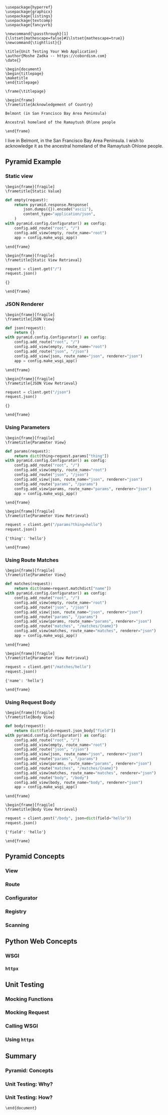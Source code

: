 ```{=latex}
\usepackage{hyperref}
\usepackage{graphicx}
\usepackage{listings}
\usepackage{textcomp}
\usepackage{fancyvrb}

\newcommand{\passthrough}[1]{\lstset{mathescape=false}#1\lstset{mathescape=true}}
\newcommand{\tightlist}{}
```

```{=latex}
\title{Unit Testing Your Web Application}
\author{Moshe Zadka -- https://cobordism.com}
\date{}

\begin{document}
\begin{titlepage}
\maketitle
\end{titlepage}

\frame{\titlepage}
```

```{=latex}
\begin{frame}
\frametitle{Acknowledgement of Country}

Belmont (in San Francisco Bay Area Peninsula)

Ancestral homeland of the Ramaytush Ohlone people

\end{frame}
```

I live in Belmont,
in the San Francisco Bay Area Peninsula.
I wish to acknowledge it as the
ancestral homeland
of the
Ramaytush Ohlone people.

## Pyramid Example

### Static view

```{=latex}
\begin{frame}[fragile]
\frametitle{Static Value}
```


```python
def empty(request):
    return pyramid.response.Response(
        json.dumps({}).encode("ascii"),
        content_type="application/json",
    )
with pyramid.config.Configurator() as config:
    config.add_route("root", "/")
    config.add_view(empty, route_name="root")
    app = config.make_wsgi_app()
```

```{=latex}
\end{frame}
```

```{=latex}
\begin{frame}[fragile]
\frametitle{Static View Retrieval}
```


```python
request = client.get("/")
request.json()
```




    {}



```{=latex}
\end{frame}
```

### JSON Renderer

```{=latex}
\begin{frame}[fragile]
\frametitle{JSON View}
```


```python
def json(request):
    return {}
with pyramid.config.Configurator() as config:
    config.add_route("root", "/")
    config.add_view(empty, route_name="root")
    config.add_route("json", "/json")
    config.add_view(json, route_name="json", renderer="json")
    app = config.make_wsgi_app()
```

```{=latex}
\end{frame}
```

```{=latex}
\begin{frame}[fragile]
\frametitle{JSON View Retrieval}
```


```python
request = client.get("/json")
request.json()
```




    {}



```{=latex}
\end{frame}
```

### Using Parameters

```{=latex}
\begin{frame}[fragile]
\frametitle{Parameter View}
```


```python
def params(request):
    return dict(thing=request.params["thing"])
with pyramid.config.Configurator() as config:
    config.add_route("root", "/")
    config.add_view(empty, route_name="root")
    config.add_route("json", "/json")
    config.add_view(json, route_name="json", renderer="json")
    config.add_route("params", "/params")
    config.add_view(params, route_name="params", renderer="json")
    app = config.make_wsgi_app()
```

```{=latex}
\end{frame}
```

```{=latex}
\begin{frame}[fragile]
\frametitle{Parameter View Retrieval}
```


```python
request = client.get("/params?thing=hello")
request.json()
```




    {'thing': 'hello'}



```{=latex}
\end{frame}
```

### Using Route Matches

```{=latex}
\begin{frame}[fragile]
\frametitle{Parameter View}
```


```python
def matches(request):
    return dict(name=request.matchdict["name"])
with pyramid.config.Configurator() as config:
    config.add_route("root", "/")
    config.add_view(empty, route_name="root")
    config.add_route("json", "/json")
    config.add_view(json, route_name="json", renderer="json")
    config.add_route("params", "/params")
    config.add_view(params, route_name="params", renderer="json")
    config.add_route("matches", "/matches/{name}")
    config.add_view(matches, route_name="matches", renderer="json")
    app = config.make_wsgi_app()
```

```{=latex}
\end{frame}
```

```{=latex}
\begin{frame}[fragile]
\frametitle{Parameter View Retrieval}
```


```python
request = client.get("/matches/hello")
request.json()
```




    {'name': 'hello'}



```{=latex}
\end{frame}
```

### Using Request Body

```{=latex}
\begin{frame}[fragile]
\frametitle{Body View}
```


```python
def body(request):
    return dict(field=request.json_body["field"])
with pyramid.config.Configurator() as config:
    config.add_route("root", "/")
    config.add_view(empty, route_name="root")
    config.add_route("json", "/json")
    config.add_view(json, route_name="json", renderer="json")
    config.add_route("params", "/params")
    config.add_view(params, route_name="params", renderer="json")
    config.add_route("matches", "/matches/{name}")
    config.add_view(matches, route_name="matches", renderer="json")
    config.add_route("body", "/body")
    config.add_view(body, route_name="body", renderer="json")
    app = config.make_wsgi_app()
```

```{=latex}
\end{frame}
```

```{=latex}
\begin{frame}[fragile]
\frametitle{Body View Retrieval}
```


```python
request = client.post("/body", json=dict(field="hello"))
request.json()
```




    {'field': 'hello'}



```{=latex}
\end{frame}
```

## Pyramid Concepts

### View

### Route

### Configurator

### Registry

### Scanning

## Python Web Concepts

### WSGI

### `httpx`

## Unit Testing

### Mocking Functions

### Mocking Request

### Calling WSGI

### Using `httpx`

## Summary

### Pyramid: Concepts

### Unit Testing: Why?

### Unit Testing: How?

```{=latex}
\end{document}
```
